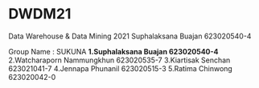 # DWDM21
Data Warehouse &amp; Data Mining 2021
Suphalaksana Buajan  623020540-4

Group Name : SUKUNA 
**1.Suphalaksana Buajan  623020540-4**
2.Watcharaporn Nammungkhun 623020535-7
3.Kiartisak Senchan    623021041-7
4.Jennapa Phunanil  623020515-3
5.Ratima Chinwong 623020042-0
